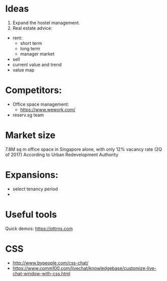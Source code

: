 # Ideas

1. Expand the hostel management.
2. Real estate advice:
  - rent:
    * short term
    * long term
    * manager market
  - sell
  - current value and trend
  - value map

# Competitors:
* Office space management:
  - https://www.wework.com/
* reserv.sg team

# Market size
7.8M sq m office space in Singapore alone, with only 12% vacancy rate (2Q of 2017)
According to Urban Redevelopment Authority

# Expansions:
* select tenancy period
* 

# Useful tools

Quick demos:
https://pttrns.com

# CSS

* http://www.bypeople.com/css-chat/
* https://www.comm100.com/livechat/knowledgebase/customize-live-chat-window-with-css.html
